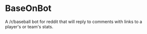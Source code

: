 BaseOnBot
=========
A /r/baseball bot for reddit that will reply to comments with links to a player's or team's stats.